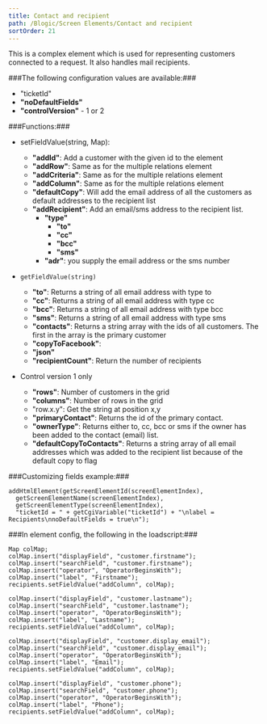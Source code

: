 ```yaml
---
title: Contact and recipient
path: /Blogic/Screen Elements/Contact and recipient
sortOrder: 21
---
```


This is a complex element which is used for representing customers connected to a request. It also handles mail recipients.



###The following configuration values are available:###


 - "ticketId"
 - <b>"noDefaultFields"</b>
 - <b>"controlVersion"</b> - 1 or 2




###Functions:###


 - setFieldValue(string, Map):
    - <b>"addId"</b>: Add a customer with the given id to the element
    - <b>"addRow"</b>: Same as for the multiple relations element
    - <b>"addCriteria"</b>: Same as for the multiple relations element
    - <b>"addColumn"</b>: Same as for the multiple relations element
    - <b>"defaultCopy"</b>: Will add the email address of all the customers as default addresses to the recipient list
    - <b>"addRecipient"</b>: Add an email/sms address to the recipient list.
        - <b>"type"</b>
            - <b>"to"</b>
            - <b>"cc"</b>
            - <b>"bcc"</b>
            - <b>"sms"</b>
         - <b>"adr"</b>: you supply the email address or the sms number



 - `getFieldValue(string)`
    - <b>"to"</b>: Returns a string of all email address with type to
    - <b>"cc"</b>: Returns a string of all email address with type cc
    - <b>"bcc"</b>:  Returns a string of all email address with type bcc
    - <b>"sms"</b>: Returns a string of all email address with type sms
    - <b>"contacts"</b>: Returns a string array with the ids of all customers. The first in the array is the primary customer
    - <b>"copyToFacebook"</b>:
    - <b>"json"</b>
    - <b>"recipientCount"</b>: Return the number of recipients
 - Control version 1 only
    - <b>"rows"</b>: Number of customers in the grid
    - <b>"columns"</b>: Number of rows in the grid
    - "row.x.y": Get the string at position x,y
    - <b>"primaryContact"</b>: Returns the id of the primary contact.
    - <b>"ownerType"</b>: Returns either to, cc, bcc or sms if the owner has been added to the contact (email) list.
    - <b>"defaultCopyToContacts"</b>: Returns a string array of all email addresses which was added to the recipient list because of the default copy to flag






###Customizing fields example:###
    
    addHtmlElement(getScreenElementId(screenElementIndex),
      getScreenElementName(screenElementIndex),
      getScreenElementType(screenElementIndex),
      "ticketId = " + getCgiVariable("ticketId") + "\nlabel = Recipients\nnoDefaultFields = true\n");
    



###In element config, the following in the loadscript:###


    Map colMap;
    colMap.insert("displayField", "customer.firstname");
    colMap.insert("searchField", "customer.firstname");
    colMap.insert("operator", "OperatorBeginsWith");
    colMap.insert("label", "Firstname");
    recipients.setFieldValue("addColumn", colMap);
    
    colMap.insert("displayField", "customer.lastname");
    colMap.insert("searchField", "customer.lastname");
    colMap.insert("operator", "OperatorBeginsWith");
    colMap.insert("label", "Lastname");
    recipients.setFieldValue("addColumn", colMap);
    
    colMap.insert("displayField", "customer.display_email");
    colMap.insert("searchField", "customer.display_email");
    colMap.insert("operator", "OperatorBeginsWith");
    colMap.insert("label", "Email");
    recipients.setFieldValue("addColumn", colMap);
    
    colMap.insert("displayField", "customer.phone");
    colMap.insert("searchField", "customer.phone");
    colMap.insert("operator", "OperatorBeginsWith");
    colMap.insert("label", "Phone");
    recipients.setFieldValue("addColumn", colMap);



